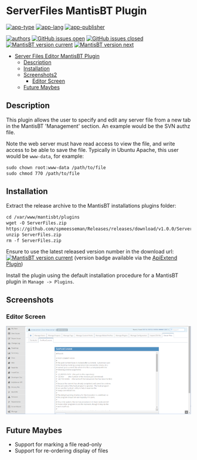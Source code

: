 # ServerFiles MantisBT Plugin

[![app-type](https://img.shields.io/badge/category-mantisbt%20plugins-blue.svg)](https://github.com/spmeesseman)
[![app-lang](https://img.shields.io/badge/language-php-blue.svg)](https://github.com/spmeesseman)
[![app-publisher](https://img.shields.io/badge/%20%20%F0%9F%93%A6%F0%9F%9A%80-app--publisher-e10000.svg)](https://github.com/spmeesseman/app-publisher)

[![authors](https://img.shields.io/badge/authors-scott%20meesseman-6F02B5.svg?logo=visual%20studio%20code)](https://github.com/spmeesseman)
[![GitHub issues open](https://img.shields.io/github/issues-raw/spmeesseman/ServerFiles.svg?maxAge=2592000&logo=github)](https://github.com/spmeesseman/ServerFiles/issues)
[![GitHub issues closed](https://img.shields.io/github/issues-closed-raw/spmeesseman/ServerFiles.svg?maxAge=2592000&logo=github)](https://github.com/spmeesseman/ServerFiles/issues)
[![MantisBT version current](https://app1.spmeesseman.com/projects/plugins/ApiExtend/api/versionbadge/ServerFiles/current)](https://app1.spmeesseman.com/projects)
[![MantisBT version next](https://app1.spmeesseman.com/projects/plugins/ApiExtend/api/versionbadge/ServerFiles/next)](https://app1.spmeesseman.com/projects)

- [Server Files Editor MantisBT Plugin](#Server-Files-Editor-MantisBT-Plugin)
  - [Description](#Description)
  - [Installation](#Installation)
  - [Screenshots2](#Screenshots2)
    - [Editor Screen](#Editor-Screen)
  - [Future Maybes](#Future-Maybes)

## Description

This plugin allows the user to specify and edit any server file from a new tab in the MantisBT 'Management' section.  An example would be the SVN authz file.

Note the web server must have read access to view the file, and write access to be able to save the file.  Typically in Ubuntu Apache, this user would be `www-data`, for example:

    sudo chown root:www-data /path/to/file
    sudo chmod 770 /path/to/file

## Installation

Extract the release archive to the MantisBT installations plugins folder:

    cd /var/www/mantisbt/plugins
    wget -O ServerFiles.zip https://github.com/spmeesseman/Releases/releases/download/v1.0.0/ServerFiles.zip
    unzip ServerFiles.zip
    rm -f ServerFiles.zip

Ensure to use the latest released version number in the download url: [![MantisBT version current](https://app1.spmeesseman.com/projects/plugins/ApiExtend/api/versionbadge/ServerFiles/current)](https://app1.spmeesseman.com/projects) (version badge available via the [ApiExtend Plugin](https://github.com/spmeesseman/ApiExtend))

Install the plugin using the default installation procedure for a MantisBT plugin in `Manage -> Plugins`.

## Screenshots

### Editor Screen

![Editor Page](res/editor.png)

## Future Maybes

- Support for marking a file read-only
- Support for re-ordering display of files
